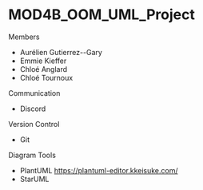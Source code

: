 # MOD4B_OOM_UML_Project

Members 
- Aurélien Gutierrez--Gary
- Emmie Kieffer
- Chloé Anglard
- Chloé Tournoux

Communication 
- Discord

Version Control 
- Git

Diagram Tools
- PlantUML https://plantuml-editor.kkeisuke.com/
- StarUML 
